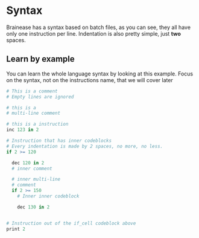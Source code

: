 # Syntax

Brainease has a syntax based on batch files, as you can see, they all have only one instruction per line. Indentation is also pretty simple, just **two** spaces.

## Learn by example

You can learn the whole language syntax by looking at this example. Focus on the syntax, not on the instructions name, that we will cover later

```r
# This is a comment
# Empty lines are ignored

# this is a
# multi-line comment

# this is a instruction
inc 123 in 2

# Instruction that has inner codeblocks
# Every indentation is made by 2 spaces, no more, no less.
if 2 >= 120

  dec 120 in 2
  # inner comment

  # inner multi-line
  # comment
  if 2 >= 150
    # Inner inner codeblock

    dec 130 in 2


# Instruction out of the if_cell codeblock above
print 2
```
